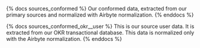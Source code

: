 {% docs sources_conformed %}
Our conformed data, extracted from our primary sources and normalized with Airbyte normalization.
{% enddocs %}

{% docs sources_conformed_okr__user %}
This is our source user data. It is extracted from our OKR transactional database. This data is normalized only with the Airbyte normalization.
{% enddocs %}

